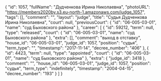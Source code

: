 {
    "id": 1057,
    "fullName": "Дудченкова Ирина Николаевна",
    "photoURL": "https://members2020by.s3.eu-north-1.amazonaws.com/judge_1057",
    "tags": [],
    "comment": "",
    "layout": "judge",
    "title": "Судья Дудченкова Ирина Николаевна",
    "court": null,
    "previousCourt": {
        "id": "06-005-03-01",
        "name": "суд Быховского района"
    },
    "career": [
        {
            "id": 59212,
            "term": null,
            "type": "released",
            "court": {
                "id": "06-005-03-01",
                "name": "суд Быховского района"
            },
            "extra": [],
            "comment": "выход в отставку",
            "house_id": "06-005-03-01",
            "judge_id": 1057,
            "position": "судья",
            "term_type": "",
            "timestamp": "2017-11-14",
            "decree_number": "406"
        },
        {
            "id": 4423,
            "term": null,
            "type": "appointed",
            "court": {
                "id": "06-005-03-01",
                "name": "суд Быховского района"
            },
            "extra": {
                "judge_id": 3418
            },
            "comment": "",
            "house_id": "06-005-03-01",
            "judge_id": 1057,
            "position": "судья",
            "term_type": "indefinitely",
            "timestamp": "2004-04-15",
            "decree_number": "193"
        }
    ]
}